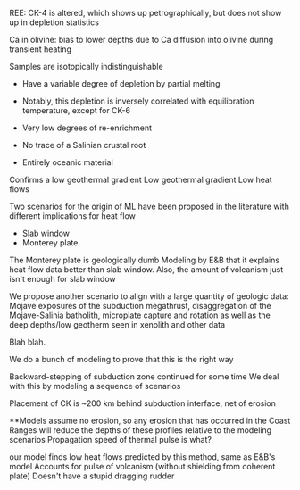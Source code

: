REE: CK-4 is altered, which shows up petrographically, but does not show
up in depletion statistics

Ca in olivine: bias to lower depths due to Ca diffusion into olivine during transient heating

Samples are isotopically indistinguishable
- Have a variable degree of depletion by partial melting
- Notably, this depletion is inversely correlated with equilibration temperature, except for CK-6

- Very low degrees of re-enrichment


- No trace of a Salinian crustal root
- Entirely oceanic material

Confirms a low geothermal gradient
Low geothermal gradient
Low heat flows

Two scenarios for the origin of ML have been proposed in the literature
with different implications for heat flow

- Slab window
- Monterey plate

The Monterey plate is geologically dumb
Modeling by E&B that it explains heat flow data better than slab window.
Also, the amount of volcanism just isn't enough for slab window

We propose another scenario to align with a large quantity of geologic data:
Mojave exposures of the subduction megathrust, disaggregation of the Mojave-Salinia batholith,
microplate capture and rotation
as well as the deep depths/low geotherm seen in xenolith and other data

Blah blah.


We do a bunch of modeling to prove that this is the right way

Backward-stepping of subduction zone continued for some time
We deal with this by modeling a sequence of scenarios

Placement of CK is ~200 km behind subduction interface, net of erosion


**Models assume no erosion, so any erosion that has occurred in the Coast Ranges
will reduce the depths of these profiles relative to the modeling scenarios
Propagation speed of thermal pulse is what?

our model finds low heat flows predicted by this method,
same as E&B's model
Accounts for pulse of volcanism (without shielding from coherent plate)
Doesn't have a stupid dragging rudder

